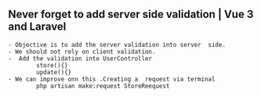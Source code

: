 ## Never forget to add server side validation | Vue 3 and Laravel
    - Objective is to add the server validation into server  side.
    - We should not rely on client validation.
    -  Add the validation into UserController
            store(){}
            update(){}
    - We can improve onn this .Creating a  request via terminal
            php artisan make:request StoreReequest

